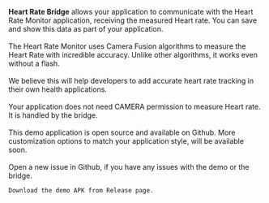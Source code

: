 **Heart Rate Bridge** allows your application to communicate with the Heart Rate Monitor application, receiving the measured Heart rate. You can save and show this data as part of your application.
<br><br>The Heart Rate Monitor uses Camera Fusion algorithms to measure the Heart Rate with incredible accuracy. Unlike other algorithms, it works even without a flash.
<br><br>We believe this will help developers to add accurate heart rate tracking in their own health applications.
<br><br>Your application does not need CAMERA permission to measure Heart rate. It is handled by the bridge.
<br><br>This demo application is open source and available on Github. More customization options to match your application style, will be available soon.
<br><br>Open a new issue in Github, if you have any issues with the demo or the bridge.


`Download the demo APK from Release page.`
